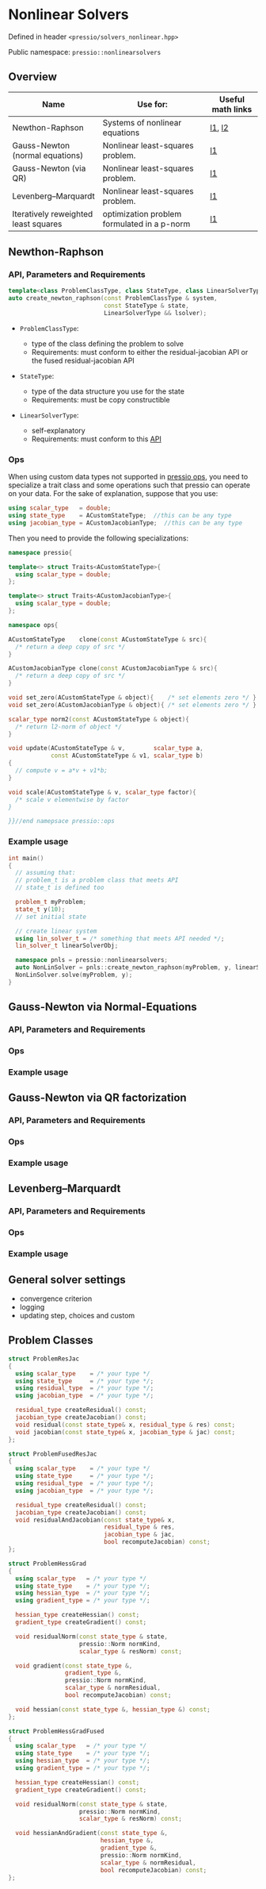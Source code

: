 
# Nonlinear Solvers

Defined in header `<pressio/solvers_nonlinear.hpp>`

Public namespace: `pressio::nonlinearsolvers`


## Overview

| Name                                	| Use for:                                         	| Useful math links   	|
|--------------------------------------	|---------------------------------------------	|----------------	|
| Newthon-Raphson                      	| Systems of nonlinear equations              	| [l1](https://link.springer.com/content/pdf/bbm%3A978-3-319-69407-8%2F1.pdf), [l2](https://www.cmu.edu/math/undergrad/suami/pdfs/2014_newton_method.pdf) 	|
| Gauss-Newton (normal equations)      	| Nonlinear least-squares problem.            	| [l1](https://en.wikipedia.org/wiki/Gauss%E2%80%93Newton_algorithm)               	|
| Gauss-Newton (via QR)                	| Nonlinear least-squares problem.            	| [l1](https://en.wikipedia.org/wiki/Gauss%E2%80%93Newton_algorithm)               	|
| Levenberg–Marquardt                  	| Nonlinear least-squares problem.            	| [l1](https://en.wikipedia.org/wiki/Levenberg%E2%80%93Marquardt_algorithm)               	|
| Iteratively reweighted least squares 	| optimization problem formulated in a p-norm 	| [l1](https://en.wikipedia.org/wiki/Iteratively_reweighted_least_squares) |

## Newthon-Raphson

### API, Parameters and Requirements
```cpp
template<class ProblemClassType, class StateType, class LinearSolverType>
auto create_newton_raphson(const ProblemClassType & system,
						   const StateType & state,
						   LinearSolverType && lsolver);
```

- `ProblemClassType`:
  - type of the class defining the problem to solve
  - Requirements: must conform to either the residual-jacobian API or the fused residual-jacobian API

- `StateType`:
  - type of the data structure you use for the state
  - Requirements: must be copy constructible

- `LinearSolverType`:
  - self-explanatory
  - Requirements: must conform to this [API](/Users/fnrizzi/Desktop/work/ROM/gitrepos/pressio/docs/html/md_pages_components_linsolvers.html)

### Ops
When using custom data types not supported in [pressio ops](/Users/fnrizzi/Desktop/work/ROM/gitrepos/pressio/docs/html/md_pages_components_ops.html), you need to specialize a trait class and some operations
such that pressio can operate on your data. For the sake of explanation, suppose that you use:

```cpp
using scalar_type   = double;
using state_type    = ACustomStateType;  //this can be any type
using jacobian_type = ACustomJacobianType;  //this can be any type
```

Then you need to provide the following specializations:

```cpp
namespace pressio{

template<> struct Traits<ACustomStateType>{
  using scalar_type = double;
};

template<> struct Traits<ACustomJacobianType>{
  using scalar_type = double;
};

namespace ops{

ACustomStateType    clone(const ACustomStateType & src){
  /* return a deep copy of src */
}

ACustomJacobianType clone(const ACustomJacobianType & src){
  /* return a deep copy of src */
}

void set_zero(ACustomStateType & object){    /* set elements zero */ }
void set_zero(ACustomJacobianType & object){ /* set elements zero */ }

scalar_type norm2(const ACustomStateType & object){
  /* return l2-norm of object */
}

void update(ACustomStateType & v,		 scalar_type a,
			const ACustomStateType & v1, scalar_type b)
{
  // compute v = a*v + v1*b;
}

void scale(ACustomStateType & v, scalar_type factor){
  /* scale v elementwise by factor
}

}}//end namepsace pressio::ops
```

### Example usage
```cpp
int main()
{
  // assuming that:
  // problem_t is a problem class that meets API
  // state_t is defined too

  problem_t myProblem;
  state_t y(10);
  // set initial state

  // create linear system
  using lin_solver_t = /* something that meets API needed */;
  lin_solver_t linearSolverObj;

  namespace pnls = pressio::nonlinearsolvers;
  auto NonLinSolver = pnls::create_newton_raphson(myProblem, y, linearSolverObj);
  NonLinSolver.solve(myProblem, y);
}
```

## Gauss-Newton via Normal-Equations

### API, Parameters and Requirements
### Ops
### Example usage


## Gauss-Newton via QR factorization

### API, Parameters and Requirements
### Ops
### Example usage



## Levenberg–Marquardt

### API, Parameters and Requirements
### Ops
### Example usage



## General solver settings

- convergence criterion
- logging
- updating step, choices and custom



## Problem Classes

```cpp
struct ProblemResJac
{
  using scalar_type    = /* your type */
  using state_type     = /* your type */;
  using residual_type  = /* your type */;
  using jacobian_type  = /* your type */;

  residual_type createResidual() const;
  jacobian_type createJacobian() const;
  void residual(const state_type& x, residual_type & res) const;
  void jacobian(const state_type& x, jacobian_type & jac) const;
};
```

```cpp
struct ProblemFusedResJac
{
  using scalar_type    = /* your type */
  using state_type     = /* your type */;
  using residual_type  = /* your type */;
  using jacobian_type  = /* your type */;

  residual_type createResidual() const;
  jacobian_type createJacobian() const;
  void residualAndJacobian(const state_type& x,
					       residual_type & res,
						   jacobian_type & jac,
						   bool recomputeJacobian) const;
};
```

```cpp
struct ProblemHessGrad
{
  using scalar_type   = /* your type */
  using state_type    = /* your type */;
  using hessian_type  = /* your type */;
  using gradient_type = /* your type */;

  hessian_type createHessian() const;
  gradient_type createGradient() const;

  void residualNorm(const state_type & state,
					pressio::Norm normKind,
				    scalar_type & resNorm) const;

  void gradient(const state_type &,
				gradient_type &,
				pressio::Norm normKind,
				scalar_type & normResidual,
				bool recomputeJacobian) const;

  void hessian(const state_type &, hessian_type &) const;
};
```

```cpp
struct ProblemHessGradFused
{
  using scalar_type   = /* your type */
  using state_type    = /* your type */;
  using hessian_type  = /* your type */;
  using gradient_type = /* your type */;

  hessian_type createHessian() const;
  gradient_type createGradient() const;

  void residualNorm(const state_type & state,
					pressio::Norm normKind,
				    scalar_type & resNorm) const;

  void hessianAndGradient(const state_type &,
						  hessian_type &,
						  gradient_type &,
						  pressio::Norm normKind,
						  scalar_type & normResidual,
						  bool recomputeJacobian) const;
};
```
